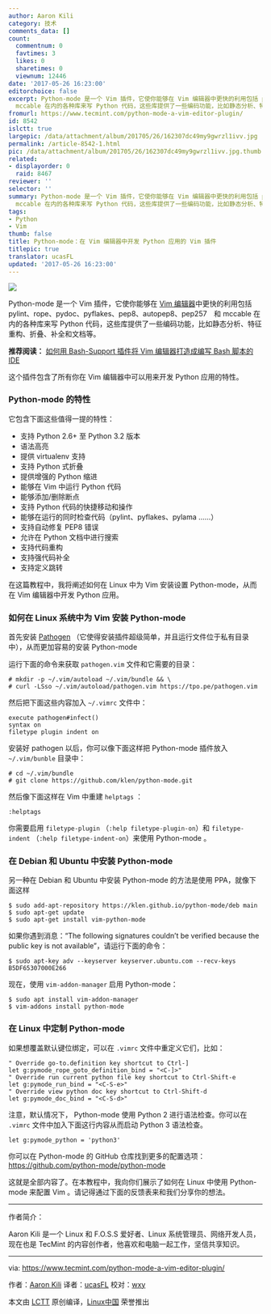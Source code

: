```yaml
---
author: Aaron Kili
category: 技术
comments_data: []
count:
  commentnum: 0
  favtimes: 3
  likes: 0
  sharetimes: 0
  viewnum: 12446
date: '2017-05-26 16:23:00'
editorchoice: false
excerpt: Python-mode 是一个 Vim 插件，它使你能够在 Vim 编辑器中更快的利用包括 pylint、rope、pydoc、pyflakes、pep8、autopep8、pep257　和
  mccable 在内的各种库来写 Python 代码，这些库提供了一些编码功能，比如静态分析、特征重构、折叠、补全和文档等。
fromurl: https://www.tecmint.com/python-mode-a-vim-editor-plugin/
id: 8542
islctt: true
largepic: /data/attachment/album/201705/26/162307dc49my9gwrzl1ivv.jpg
permalink: /article-8542-1.html
pic: /data/attachment/album/201705/26/162307dc49my9gwrzl1ivv.jpg.thumb.jpg
related:
- displayorder: 0
  raid: 8467
reviewer: ''
selector: ''
summary: Python-mode 是一个 Vim 插件，它使你能够在 Vim 编辑器中更快的利用包括 pylint、rope、pydoc、pyflakes、pep8、autopep8、pep257　和
  mccable 在内的各种库来写 Python 代码，这些库提供了一些编码功能，比如静态分析、特征重构、折叠、补全和文档等。
tags:
- Python
- Vim
thumb: false
title: Python-mode：在 Vim 编辑器中开发 Python 应用的 Vim 插件
titlepic: true
translator: ucasFL
updated: '2017-05-26 16:23:00'
---
```


![](/data/attachment/album/201705/26/162307dc49my9gwrzl1ivv.jpg)


Python-mode 是一个 Vim 插件，它使你能够在 [Vim 编辑器](https://www.tecmint.com/vi-editor-usage/)中更快的利用包括 pylint、rope、pydoc、pyflakes、pep8、autopep8、pep257　和 mccable 在内的各种库来写 Python 代码，这些库提供了一些编码功能，比如静态分析、特征重构、折叠、补全和文档等。


**推荐阅读：** [如何用 Bash-Support 插件将 Vim 编辑器打造成编写 Bash 脚本的 IDE](/article-8467-1.html)


这个插件包含了所有你在 Vim 编辑器中可以用来开发 Python 应用的特性。


### Python-mode 的特性


它包含下面这些值得一提的特性：


* 支持 Python 2.6+ 至 Python 3.2 版本
* 语法高亮
* 提供 virtualenv 支持
* 支持 Python 式折叠
* 提供增强的 Python 缩进
* 能够在 Vim 中运行 Python 代码
* 能够添加/删除断点
* 支持 Python 代码的快捷移动和操作
* 能够在运行的同时检查代码（pylint、pyflakes、pylama ……）
* 支持自动修复 PEP8 错误
* 允许在 Python 文档中进行搜索
* 支持代码重构
* 支持强代码补全
* 支持定义跳转


在这篇教程中，我将阐述如何在 Linux 中为 Vim 安装设置 Python-mode，从而在 Vim 编辑器中开发 Python 应用。


### 如何在 Linux 系统中为 Vim 安装 Python-mode


首先安装 [Pathogen](https://github.com/tpope/vim-pathogen) （它使得安装插件超级简单，并且运行文件位于私有目录中），从而更加容易的安装 Python-mode


运行下面的命令来获取 `pathogen.vim` 文件和它需要的目录：



```
# mkdir -p ~/.vim/autoload ~/.vim/bundle && \
# curl -LSso ~/.vim/autoload/pathogen.vim https://tpo.pe/pathogen.vim

```

然后把下面这些内容加入 `~/.vimrc` 文件中：



```
execute pathogen#infect()
syntax on
filetype plugin indent on

```

安装好 pathogen 以后，你可以像下面这样把 Python-mode 插件放入 `~/.vim/bunble` 目录中：



```
# cd ~/.vim/bundle 
# git clone https://github.com/klen/python-mode.git

```

然后像下面这样在 Vim 中重建 `helptags` ：



```
:helptags

```

你需要启用 `filetype-plugin` （`:help filetype-plugin-on`）和 `filetype-indent` （`:help filetype-indent-on`）来使用 Python-mode 。


### 在 Debian 和 Ubuntu 中安装 Python-mode


另一种在 Debian 和 Ubuntu 中安装 Python-mode 的方法是使用 PPA，就像下面这样



```
$ sudo add-apt-repository https://klen.github.io/python-mode/deb main
$ sudo apt-get update
$ sudo apt-get install vim-python-mode

```

如果你遇到消息：“The following signatures couldn’t be verified because the public key is not available”，请运行下面的命令：



```
$ sudo apt-key adv --keyserver keyserver.ubuntu.com --recv-keys B5DF65307000E266

```

现在，使用 `vim-addon-manager` 启用 Python-mode：



```
$ sudo apt install vim-addon-manager
$ vim-addons install python-mode

```

### 在 Linux 中定制 Python-mode


如果想覆盖默认键位绑定，可以在 `.vimrc` 文件中重定义它们，比如：



```
" Override go-to.definition key shortcut to Ctrl-]
let g:pymode_rope_goto_definition_bind = "<C-]>"
" Override run current python file key shortcut to Ctrl-Shift-e
let g:pymode_run_bind = "<C-S-e>"
" Override view python doc key shortcut to Ctrl-Shift-d
let g:pymode_doc_bind = "<C-S-d>"

```

注意，默认情况下， Python-mode 使用 Python 2 进行语法检查。你可以在 `.vimrc` 文件中加入下面这行内容从而启动 Python 3 语法检查。



```
let g:pymode_python = 'python3'

```

你可以在 Python-mode 的 GitHub 仓库找到更多的配置选项： <https://github.com/python-mode/python-mode>


这就是全部内容了。在本教程中，我向你们展示了如何在 Linux 中使用 Python-mode 来配置 Vim 。请记得通过下面的反馈表来和我们分享你的想法。




---


作者简介：


Aaron Kili 是一个 Linux 和 F.O.S.S 爱好者、Linux 系统管理员、网络开发人员，现在也是 TecMint 的内容创作者，他喜欢和电脑一起工作，坚信共享知识。




---


via: <https://www.tecmint.com/python-mode-a-vim-editor-plugin/>


作者：[Aaron Kili](https://www.tecmint.com/author/aaronkili/) 译者：[ucasFL](https://github.com/ucasFL) 校对：[wxy](https://github.com/wxy)


本文由 [LCTT](https://github.com/LCTT/TranslateProject) 原创编译，[Linux中国](https://linux.cn/) 荣誉推出
